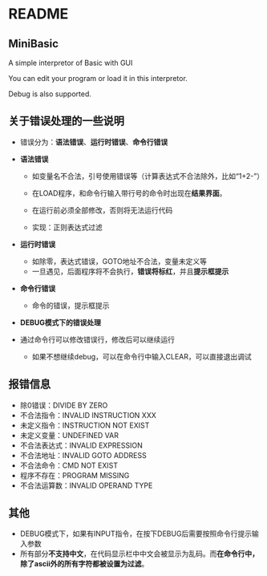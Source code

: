 # README

## MiniBasic

A simple interpretor of Basic with GUI

You can edit your program or load it in this interpretor.

Debug is also supported.



## 关于错误处理的一些说明

* 错误分为：**语法错误**、**运行时错误**、**命令行错误**

* **语法错误**

  * 如变量名不合法，引号使用错误等（计算表达式不合法除外，比如“1+2-”）
  * 在LOAD程序，和命令行输入带行号的命令时出现在**结果界面**。

  * 在运行前必须全部修改，否则将无法运行代码
  * 实现：正则表达式过滤

* **运行时错误**

  * 如除零，表达式错误，GOTO地址不合法，变量未定义等
  * 一旦遇见，后面程序将不会执行，**错误将标红**，并且**提示框提示**

* **命令行错误**

  * 命令的错误，提示框提示

* **DEBUG模式下的错误处理**
* 通过命令行可以修改错误行，修改后可以继续运行
  * 如果不想继续debug，可以在命令行中输入CLEAR，可以直接退出调试



## 报错信息

* 除0错误：DIVIDE BY ZERO
* 不合法指令：INVALID INSTRUCTION XXX
* 未定义指令：INSTRUCTION NOT EXIST
* 未定义变量：UNDEFINED VAR
* 不合法表达式：INVALID EXPRESSION
* 不合法地址：INVALID GOTO ADDRESS
* 不合法命令：CMD NOT EXIST
* 程序不存在：PROGRAM MISSING
* 不合法运算数：INVALID OPERAND TYPE



## 其他

* DEBUG模式下，如果有INPUT指令，在按下DEBUG后需要按照命令行提示输入参数
* 所有部分**不支持中文**，在代码显示栏中中文会被显示为乱码。而**在命令行中，除了ascii外的所有字符都被设置为过滤**。

